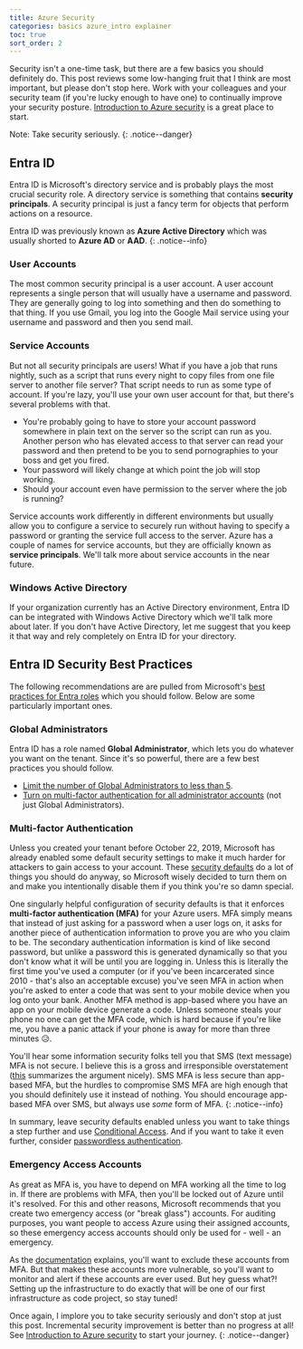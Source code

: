 ```yaml
---
title: Azure Security
categories: basics azure_intro explainer
toc: true
sort_order: 2
---
```

Security isn't a one-time task, but there are a few basics you should definitely do. This post reviews some low-hanging fruit that I think are most important, but please don't stop here. Work with your colleagues and your security team (if you're lucky enough to have one) to continually improve your security posture. [Introduction to Azure security](https://learn.microsoft.com/en-us/azure/security/fundamentals/overview) is a great place to start.
<!--more-->

Note: Take security seriously.
{: .notice--danger}

## Entra ID

Entra ID is Microsoft's directory service and is probably plays the most crucial security role. A directory service is something that contains **security principals**. A security principal is just a fancy term for objects that perform actions on a resource.

Entra ID was previously known as **Azure Active Directory** which was usually shorted to **Azure AD** or **AAD**.
{: .notice--info}

### User Accounts

The most common security principal is a user account. A user account represents a single person that will usually have a username and password. They are generally going to log into something and then do something to that thing. If you use Gmail, you log into the Google Mail service using your username and password and then you send mail.

### Service Accounts

But not all security principals are users! What if you have a job that runs nightly, such as a script that runs every night to copy files from one file server to another file server? That script needs to run as some type of account. If you're lazy, you'll use your own user account for that, but there's several problems with that.

- You're probably going to have to store your account password somewhere in plain text on the server so the script can run as you. Another person who has elevated access to that server can read your password and then pretend to be you to send pornographies to your boss and get you fired.
- Your password will likely change at which point the job will stop working.
- Should your account even have permission to the server where the job is running?

Service accounts work differently in different environments but usually allow you to configure a service to securely run without having to specify a password or granting the service full access to the server. Azure has a couple of names for service accounts, but they are officially known as **service principals**. We'll talk more about service accounts in the near future.

### Windows Active Directory

If your organization currently has an Active Directory environment, Entra ID can be integrated with Windows Active Directory which we'll talk more about later. If you don't have Active Directory, let me suggest that you keep it that way and rely completely on Entra ID for your directory.

## Entra ID Security Best Practices

The following recommendations are are pulled from Microsoft's [best practices for Entra roles](https://learn.microsoft.com/en-us/azure/active-directory/roles/best-practices) which you should follow. Below are some particularly important ones.

### Global Administrators

Entra ID has a role named **Global Administrator**, which lets you do whatever you want on the tenant. Since it's so powerful, there are a few best practices you should follow.

- [Limit the number of Global Administrators to less than 5](https://learn.microsoft.com/en-us/azure/active-directory/roles/best-practices#5-limit-the-number-of-global-administrators-to-less-than-5).
- [Turn on multi-factor authentication for all administrator accounts](https://learn.microsoft.com/en-us/azure/active-directory/roles/best-practices#3-turn-on-multi-factor-authentication-for-all-your-administrator-accounts) (not just Global Administrators).

### Multi-factor Authentication

Unless you created your tenant before October 22, 2019, Microsoft has already enabled some default security settings to make it much harder for attackers to gain access to your account. These [security defaults](https://learn.microsoft.com/en-us/azure/active-directory/fundamentals/security-defaults) do a lot of things you should do anyway, so Microsoft wisely decided to turn them on and make you intentionally disable them if you think you're so damn special.

One singularly helpful configuration of security defaults is that it enforces **multi-factor authentication (MFA)** for your Azure users. MFA simply means that instead of just asking for a password when a user logs on, it asks for another piece of authentication information to prove you are who you claim to be. The secondary authentication information is kind of like second password, but unlike a password this is generated dynamically so that you don't know what it will be until you are logging in. Unless this is literally the first time you've used a computer (or if you've been incarcerated since 2010 - that's also an acceptable excuse) you've seen MFA in action when you're asked to enter a code that was sent to your mobile device when you log onto your bank. Another MFA method is app-based where you have an app on your mobile device generate a code. Unless someone steals your phone no one can get the MFA code, which is hard because if you're like me, you have a panic attack if your phone is away for more than three minutes :disappointed_relieved:.

You'll hear some information security folks tell you that SMS (text message) MFA is not secure. I believe this is a gross and irresponsible overstatement ([this](https://auth0.com/blog/why-sms-multi-factor-still-matters/) summarizes the argument nicely). SMS MFA is less secure than app-based MFA, but the hurdles to compromise SMS MFA are high enough that you should definitely use it instead of nothing. You should encourage app-based MFA over SMS, but always use *some* form of MFA.
{: .notice--info}

In summary, leave security defaults enabled unless you want to take things a step further and use [Conditional Access](https://learn.microsoft.com/en-us/azure/active-directory/authentication/concept-mfa-howitworks). And if you want to take it even further, consider [passwordless authentication](https://learn.microsoft.com/en-us/azure/active-directory/authentication/concept-authentication-passwordless).

### Emergency Access Accounts

As great as MFA is, you have to depend on MFA working all the time to log in. If there are problems with MFA, then you'll be locked out of Azure until it's resolved. For this and other reasons, Microsoft recommends that you create two emergency access (or "break glass") accounts. For auditing purposes, you want people to access Azure using their assigned accounts, so these emergency access accounts should only be used for - well - an emergency.

As the [documentation](https://learn.microsoft.com/en-us/azure/active-directory/roles/security-emergency-access) explains, you'll want to exclude these accounts from MFA. But that makes these accounts more vulnerable, so you'll want to monitor and alert if these accounts are ever used. But hey guess what?! Setting up the infrastructure to do exactly that will be one of our first infrastructure as code project, so stay tuned!

Once again, I implore you to take security seriously and don't stop at just this post. Incremental security improvement is better than no progress at all! See [Introduction to Azure security](https://learn.microsoft.com/en-us/azure/security/fundamentals/overview) to start your journey.
{: .notice--danger}
